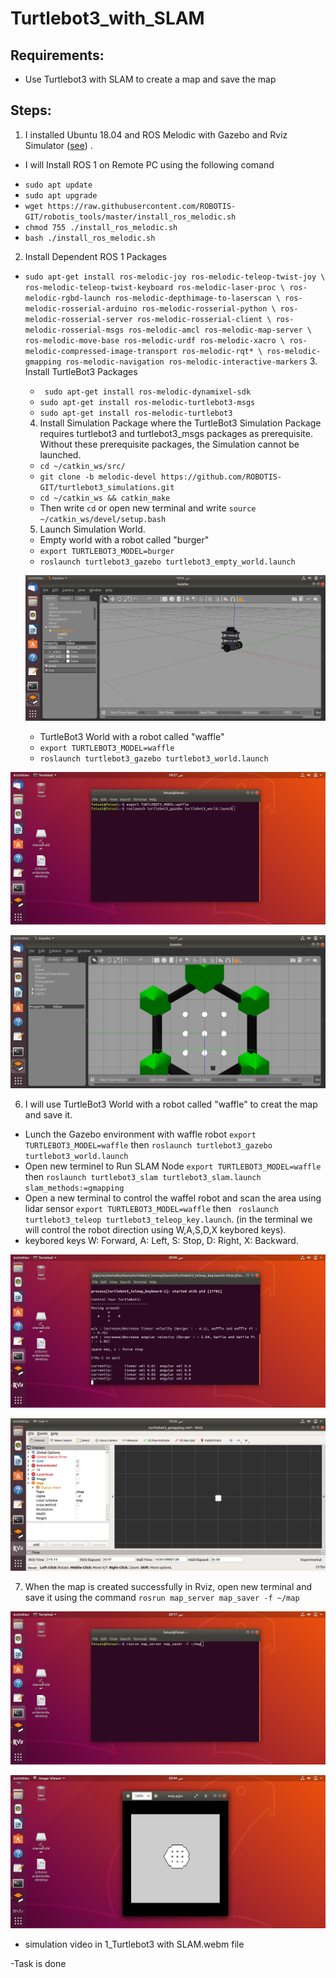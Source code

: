 # Turtlebot3_with_SLAM
## Requirements:
* Use Turtlebot3 with SLAM to create a map and save the map
## Steps: 
1. I installed Ubuntu 18.04 and ROS Melodic with Gazebo and Rviz Simulator ([see](https://github.com/faisalsaud63192/Robot_Arm_Control_in_ROS/blob/main/README.md)) .
* I will Install ROS 1 on Remote PC using the following comand
-  `sudo apt update`
-  `sudo apt upgrade`  
-  `wget https://raw.githubusercontent.com/ROBOTIS-GIT/robotis_tools/master/install_ros_melodic.sh`
-  `chmod 755 ./install_ros_melodic.sh `
-  `bash ./install_ros_melodic.sh` 
2. Install Dependent ROS 1 Packages
- `sudo apt-get install ros-melodic-joy ros-melodic-teleop-twist-joy \
  ros-melodic-teleop-twist-keyboard ros-melodic-laser-proc \
  ros-melodic-rgbd-launch ros-melodic-depthimage-to-laserscan \
  ros-melodic-rosserial-arduino ros-melodic-rosserial-python \
  ros-melodic-rosserial-server ros-melodic-rosserial-client \
  ros-melodic-rosserial-msgs ros-melodic-amcl ros-melodic-map-server \
  ros-melodic-move-base ros-melodic-urdf ros-melodic-xacro \
  ros-melodic-compressed-image-transport ros-melodic-rqt* \
  ros-melodic-gmapping ros-melodic-navigation ros-melodic-interactive-markers`
  3. Install TurtleBot3 Packages
  - ` sudo apt-get install ros-melodic-dynamixel-sdk`
  - `sudo apt-get install ros-melodic-turtlebot3-msgs` 
  - `sudo apt-get install ros-melodic-turtlebot3`
  4. Install Simulation Package where the TurtleBot3 Simulation Package requires turtlebot3 and turtlebot3_msgs packages as prerequisite. Without these prerequisite packages, the Simulation cannot be launched.
  - `cd ~/catkin_ws/src/`
  - `git clone -b melodic-devel https://github.com/ROBOTIS-GIT/turtlebot3_simulations.git`
  - `cd ~/catkin_ws && catkin_make`
  - Then write `cd` or open new terminal and write `source ~/catkin_ws/devel/setup.bash`
  5. Launch Simulation World.
  - Empty world with a robot called "burger" 
  - `export TURTLEBOT3_MODEL=burger`
  - `roslaunch turtlebot3_gazebo turtlebot3_empty_world.launch` 
  
  ![burger robot](https://github.com/faisalsaud63192/Turtlebot3_with_SLAM/blob/main/empty%20world%20burger.png)
  
  - TurtleBot3 World with a robot called "waffle"
  - `export TURTLEBOT3_MODEL=waffle`
  - `roslaunch turtlebot3_gazebo turtlebot3_world.launch`

 ![1](https://github.com/faisalsaud63192/Turtlebot3_with_SLAM/blob/main/1.png)
 
 ![waffle](https://github.com/faisalsaud63192/Turtlebot3_with_SLAM/blob/main/waffle.png)
 
 6. I will use TurtleBot3 World with a robot called "waffle" to creat the map and save it.
 - Lunch the Gazebo environment with waffle robot `export TURTLEBOT3_MODEL=waffle` then `roslaunch turtlebot3_gazebo turtlebot3_world.launch`
 - Open new terminel to Run SLAM Node `export TURTLEBOT3_MODEL=waffle` then `roslaunch turtlebot3_slam turtlebot3_slam.launch slam_methods:=gmapping`
 - Open a new terminal to control the waffel robot and scan the area using lidar sensor `export TURTLEBOT3_MODEL=waffle` then ` roslaunch turtlebot3_teleop turtlebot3_teleop_key.launch`. (in the terminal we will control the robot direction using W,A,S,D,X keybored keys).
 - keybored keys  W: Forward,  A: Left, S: Stop, D: Right, X: Backward.
 
 ![2](https://github.com/faisalsaud63192/Turtlebot3_with_SLAM/blob/main/2.png)
 
 ![rviz](https://github.com/faisalsaud63192/Turtlebot3_with_SLAM/blob/main/rviz_1.png)
 
 7. When the map is created successfully in Rviz, open new terminal and save it using the command `rosrun map_server map_saver -f ~/map`
 
 ![3](https://github.com/faisalsaud63192/Turtlebot3_with_SLAM/blob/main/3.png)
 
 ![map](https://github.com/faisalsaud63192/Turtlebot3_with_SLAM/blob/main/map1.png)
 
 - simulation video in 1_Turtlebot3 with SLAM.webm file
 
 -Task is done
 
